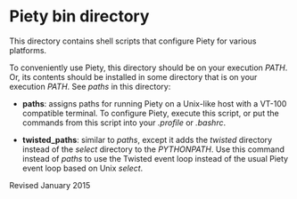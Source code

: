 
Piety bin directory
=====================

This directory contains shell scripts that configure Piety for
various platforms.

To conveniently use Piety, this directory should be on your execution
*PATH*.  Or, its contents should be installed in some directory that
is on your execution *PATH*.  See *paths* in this directory:

- **paths**: assigns paths for running Piety on a Unix-like host with 
  a VT-100 compatible terminal.  To configure
 Piety, execute this script, or put the commands from this script into
 your *.profile* or *.bashrc*. 

- **twisted_paths**: similar to *paths*, except it adds the *twisted* 
  directory instead of the *select* directory to the *PYTHONPATH*.  Use
  this command instead of *paths* to use the Twisted event loop instead
  of the usual Piety event loop based on Unix *select*.

Revised January 2015
